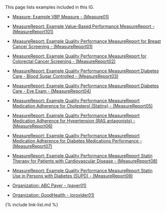 
This page lists examples included in this IG.

<!-- ================================================ -->
<!--  use this line to include an autogenerated list of all examples from the remove it if you would like to hand generate it -->

<!-- {% include example-list-generator.md %} -->

<!-- ================================================ -->

- [Measure: Example VBP Measure - (Measure01)](Measure-vbp-measure01.html)

- [MeasureReport: Example Value-Based Performance MeasureReport - (MeasureReport101)](MeasureReport-vbp-measurereport101.html)

- [MeasureReport: Example Quality Performance MeasureReport for Breast Cancer Screening - (MeasureReport01)](MeasureReport-quality-measurereport01.html)

- [MeasureReport: Example Quality Performance MeasureReport for Colorectal Cancer Screening - (MeasureReport02)](MeasureReport-quality-measurereport02.html)

- [MeasureReport: Example Quality Performance MeasureReport Diabetes Care - Blood Sugar Controlled - (MeasureReport03)](MeasureReport-quality-measurereport03.html)

- [MeasureReport: Example Quality Performance MeasureReport Diabetes Care - Eye Exam - (MeasureReport04)](MeasureReport-quality-measurereport04.html)

- [MeasureReport: Example Quality Performance MeasureReport Medication Adherence for Cholesterol (Statins) - (MeasureReport05)](MeasureReport-quality-measurereport05.html)

- [MeasureReport: Example Quality Performance MeasureReport Medication Adherence for Hypertension (RAS antagonists) - (MeasureReport06)](MeasureReport-quality-measurereport06.html)

- [MeasureReport: Example Quality Performance MeasureReport Medication Adherence for Diabetes Medications Performance - (MeasureReport07)](MeasureReport-quality-measurereport07.html)

- [MeasureReport: Example Quality Performance MeasureReport Statin Therapy for Patients with Cardiovascular Disease - (MeasureReport08)](MeasureReport-quality-measurereport08.html)

- [MeasureReport: Example Quality Performance MeasureReport Statin Use in Persons with Diabetes (SUPD) - (MeasureReport09)](MeasureReport-quality-measurereport09.html)


- [Organization: ABC Payer - (payer01)](Organization-vbp-payer01.html)

- [Organization: GoodHealth - (provider01)](Organization-vbp-provider01.html)

{% include link-list.md %}
